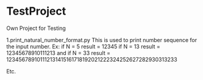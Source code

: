 # TestProject
Own Project for Testing 


1.print_natural_number_format.py
This is used to print number sequence for the input number.
Ex: if N = 5
result = 12345
if N = 13
result = 12345678910111213
and if N = 33
result = 123456789101112131415161718192021222324252627282930313233

Etc.
